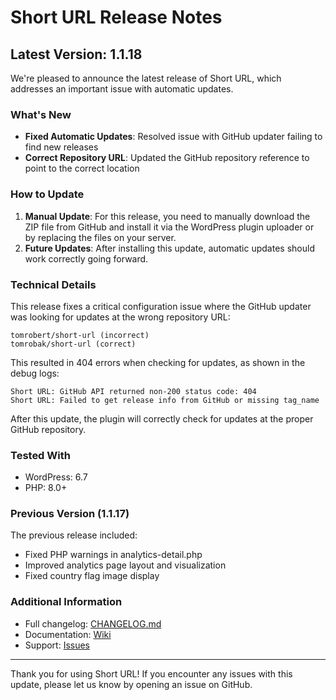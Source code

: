 # Short URL Release Notes

## Latest Version: 1.1.18

We're pleased to announce the latest release of Short URL, which addresses an important issue with automatic updates.

### What's New

- **Fixed Automatic Updates**: Resolved issue with GitHub updater failing to find new releases
- **Correct Repository URL**: Updated the GitHub repository reference to point to the correct location

### How to Update

1. **Manual Update**: For this release, you need to manually download the ZIP file from GitHub and install it via the WordPress plugin uploader or by replacing the files on your server.
2. **Future Updates**: After installing this update, automatic updates should work correctly going forward.

### Technical Details

This release fixes a critical configuration issue where the GitHub updater was looking for updates at the wrong repository URL:

```
tomrobert/short-url (incorrect)
tomrobak/short-url (correct)
```

This resulted in 404 errors when checking for updates, as shown in the debug logs:
```
Short URL: GitHub API returned non-200 status code: 404
Short URL: Failed to get release info from GitHub or missing tag_name
```

After this update, the plugin will correctly check for updates at the proper GitHub repository.

### Tested With

- WordPress: 6.7
- PHP: 8.0+

### Previous Version (1.1.17)

The previous release included:

- Fixed PHP warnings in analytics-detail.php
- Improved analytics page layout and visualization
- Fixed country flag image display

### Additional Information

- Full changelog: [CHANGELOG.md](https://github.com/tomrobak/short-url/blob/main/CHANGELOG.md)
- Documentation: [Wiki](https://github.com/tomrobak/short-url/wiki)
- Support: [Issues](https://github.com/tomrobak/short-url/issues)

---

Thank you for using Short URL! If you encounter any issues with this update, please let us know by opening an issue on GitHub. 